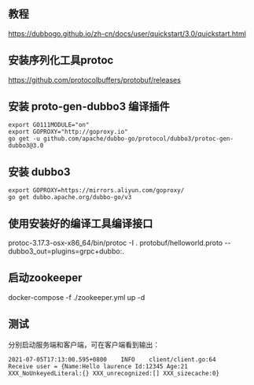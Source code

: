 ## 教程
https://dubbogo.github.io/zh-cn/docs/user/quickstart/3.0/quickstart.html

## 安装序列化工具protoc
https://github.com/protocolbuffers/protobuf/releases

## 安装 proto-gen-dubbo3 编译插件
```
export GO111MODULE="on"
export GOPROXY="http://goproxy.io"
go get -u github.com/apache/dubbo-go/protocol/dubbo3/protoc-gen-dubbo3@3.0
```

## 安装 dubbo3
```
export GOPROXY=https://mirrors.aliyun.com/goproxy/
go get dubbo.apache.org/dubbo-go/v3
```

## 使用安装好的编译工具编译接口
protoc-3.17.3-osx-x86_64/bin/protoc -I . protobuf/helloworld.proto --dubbo3_out=plugins=grpc+dubbo:.

## 启动zookeeper
docker-compose -f ./zookeeper.yml up -d

## 测试
分别启动服务端和客户端，可在客户端看到输出： 
```
2021-07-05T17:13:00.595+0800    INFO    client/client.go:64     Receive user = {Name:Hello laurence Id:12345 Age:21 XXX_NoUnkeyedLiteral:{} XXX_unrecognized:[] XXX_sizecache:0}
```
